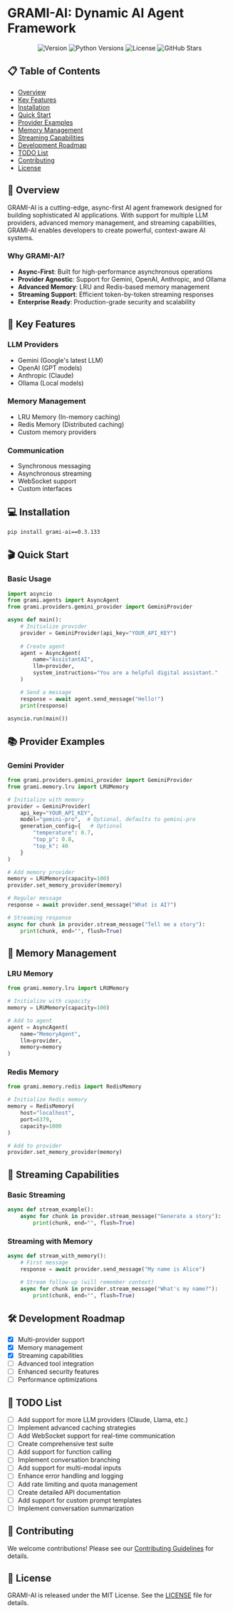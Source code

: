 # GRAMI-AI: Dynamic AI Agent Framework

<div align="center">
    <img src="https://img.shields.io/badge/version-0.3.133-blue.svg" alt="Version">
    <img src="https://img.shields.io/badge/python-3.8+-blue.svg" alt="Python Versions">
    <img src="https://img.shields.io/badge/license-MIT-green.svg" alt="License">
    <img src="https://img.shields.io/github/stars/YAFATEK/grami-ai?style=social" alt="GitHub Stars">
</div>

## 📋 Table of Contents

- [Overview](#-overview)
- [Key Features](#-key-features)
- [Installation](#-installation)
- [Quick Start](#-quick-start)
- [Provider Examples](#-provider-examples)
- [Memory Management](#-memory-management)
- [Streaming Capabilities](#-streaming-capabilities)
- [Development Roadmap](#-development-roadmap)
- [TODO List](#-todo-list)
- [Contributing](#-contributing)
- [License](#-license)

## 🌟 Overview

GRAMI-AI is a cutting-edge, async-first AI agent framework designed for building sophisticated AI applications. With support for multiple LLM providers, advanced memory management, and streaming capabilities, GRAMI-AI enables developers to create powerful, context-aware AI systems.

### Why GRAMI-AI?

- **Async-First**: Built for high-performance asynchronous operations
- **Provider Agnostic**: Support for Gemini, OpenAI, Anthropic, and Ollama
- **Advanced Memory**: LRU and Redis-based memory management
- **Streaming Support**: Efficient token-by-token streaming responses
- **Enterprise Ready**: Production-grade security and scalability

## 🚀 Key Features

### LLM Providers
- Gemini (Google's latest LLM)
- OpenAI (GPT models)
- Anthropic (Claude)
- Ollama (Local models)

### Memory Management
- LRU Memory (In-memory caching)
- Redis Memory (Distributed caching)
- Custom memory providers

### Communication
- Synchronous messaging
- Asynchronous streaming
- WebSocket support
- Custom interfaces

## 💻 Installation

```bash
pip install grami-ai==0.3.133
```

## 🎬 Quick Start

### Basic Usage

```python
import asyncio
from grami.agents import AsyncAgent
from grami.providers.gemini_provider import GeminiProvider

async def main():
    # Initialize provider
    provider = GeminiProvider(api_key="YOUR_API_KEY")
    
    # Create agent
    agent = AsyncAgent(
        name="AssistantAI",
        llm=provider,
        system_instructions="You are a helpful digital assistant."
    )

    # Send a message
    response = await agent.send_message("Hello!")
    print(response)

asyncio.run(main())
```

## 📚 Provider Examples

### Gemini Provider

```python
from grami.providers.gemini_provider import GeminiProvider
from grami.memory.lru import LRUMemory

# Initialize with memory
provider = GeminiProvider(
    api_key="YOUR_API_KEY",
    model="gemini-pro",  # Optional, defaults to gemini-pro
    generation_config={   # Optional
        "temperature": 0.7,
        "top_p": 0.8,
        "top_k": 40
    }
)

# Add memory provider
memory = LRUMemory(capacity=100)
provider.set_memory_provider(memory)

# Regular message
response = await provider.send_message("What is AI?")

# Streaming response
async for chunk in provider.stream_message("Tell me a story"):
    print(chunk, end="", flush=True)
```

## 🧠 Memory Management

### LRU Memory

```python
from grami.memory.lru import LRUMemory

# Initialize with capacity
memory = LRUMemory(capacity=100)

# Add to agent
agent = AsyncAgent(
    name="MemoryAgent",
    llm=provider,
    memory=memory
)
```

### Redis Memory

```python
from grami.memory.redis import RedisMemory

# Initialize Redis memory
memory = RedisMemory(
    host="localhost",
    port=6379,
    capacity=1000
)

# Add to provider
provider.set_memory_provider(memory)
```

## 🌊 Streaming Capabilities

### Basic Streaming

```python
async def stream_example():
    async for chunk in provider.stream_message("Generate a story"):
        print(chunk, end="", flush=True)
```

### Streaming with Memory

```python
async def stream_with_memory():
    # First message
    response = await provider.send_message("My name is Alice")
    
    # Stream follow-up (will remember context)
    async for chunk in provider.stream_message("What's my name?"):
        print(chunk, end="", flush=True)
```

## 🛠️ Development Roadmap

- [x] Multi-provider support
- [x] Memory management
- [x] Streaming capabilities
- [ ] Advanced tool integration
- [ ] Enhanced security features
- [ ] Performance optimizations

## 📝 TODO List

- [ ] Add support for more LLM providers (Claude, Llama, etc.)
- [ ] Implement advanced caching strategies
- [ ] Add WebSocket support for real-time communication
- [ ] Create comprehensive test suite
- [ ] Add support for function calling
- [ ] Implement conversation branching
- [ ] Add support for multi-modal inputs
- [ ] Enhance error handling and logging
- [ ] Add rate limiting and quota management
- [ ] Create detailed API documentation
- [ ] Add support for custom prompt templates
- [ ] Implement conversation summarization

## 🤝 Contributing

We welcome contributions! Please see our [Contributing Guidelines](CONTRIBUTING.md) for details.

## 📄 License

GRAMI-AI is released under the MIT License. See the [LICENSE](LICENSE) file for details.